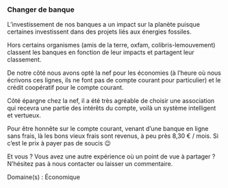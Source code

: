 ### Changer de banque

L’investissement de nos banques a un impact sur la planète puisque certaines investissent dans des projets liés aux énergies fossiles.

Hors certains organismes (amis de la terre, oxfam, colibris-lemouvement) classent les banques en fonction de leur impacts et partagent leur classement.

De notre côté nous avons opté la nef pour les économies (à l’heure où nous écrivons ces lignes, ils ne font pas de compte courant pour particulier) et le crédit coopératif pour le compte courant.

Côté épargne chez la nef, il a été très agréable de choisir une association qui recevra une partie des intérêts du compte, voilà un système intelligent et vertueux.

Pour être honnête sur le compte courant, venant d’une banque en ligne sans frais, là les bons vieux frais sont revenus, à peu près 8,30 € / mois. Si c’est le prix à payer pas de soucis 😉

Et vous ? Vous avez une autre expérience où un point de vue à partager ? N’hésitez pas à nous contacter ou laisser un commentaire.

Domaine(s) : Économique
